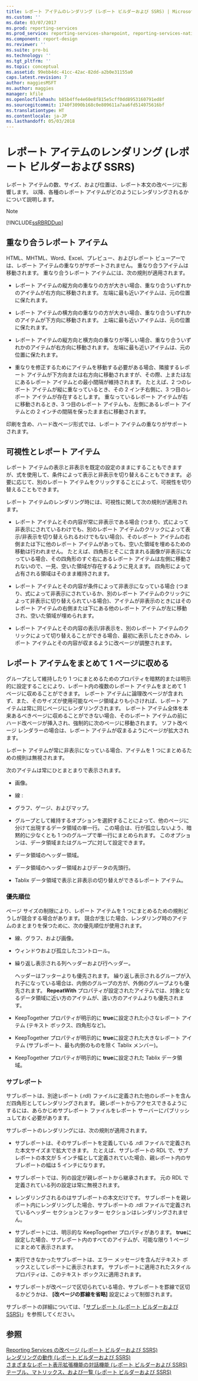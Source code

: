 ```yaml
---
title: レポート アイテムのレンダリング (レポート ビルダーおよび SSRS) | Microsoft Docs
ms.custom: ''
ms.date: 03/07/2017
ms.prod: reporting-services
ms.prod_service: reporting-services-sharepoint, reporting-services-native
ms.component: report-design
ms.reviewer: ''
ms.suite: pro-bi
ms.technology: ''
ms.tgt_pltfrm: ''
ms.topic: conceptual
ms.assetid: 99ebb4dc-41cc-42ac-82dd-a2b0e31155a0
caps.latest.revision: 7
author: maggiesMSFT
ms.author: maggies
manager: kfile
ms.openlocfilehash: b85b4ffe4e60e8f815e5cff0dd8953160791ed8f
ms.sourcegitcommit: 1740f3090b168c0e809611a7aa6fd514075616bf
ms.translationtype: HT
ms.contentlocale: ja-JP
ms.lasthandoff: 05/03/2018
---
```

# <a name="rendering-report-items-report-builder-and-ssrs"></a>レポート アイテムのレンダリング (レポート ビルダーおよび SSRS)
  レポート アイテムの数、サイズ、および位置は、レポート本文の改ページに影響します。 以降、各種のレポート アイテムがどのようにレンダリングされるかについて説明します。  
  
> [!NOTE]  
>  [!INCLUDE[ssRBRDDup](../../includes/ssrbrddup-md.md)]  
  
## <a name="overlapping-report-items"></a>重なり合うレポート アイテム  
 HTML、MHTML、Word、Excel、プレビュー、およびレポート ビューアーでは、レポート アイテムの重なりがサポートされません。 重なり合うアイテムは移動されます。 重なり合うレポート アイテムには、次の規則が適用されます。  
  
-   レポート アイテムの縦方向の重なりの方が大きい場合、重なり合ういずれかのアイテムが右方向に移動されます。 左端に最も近いアイテムは、元の位置に保たれます。  
  
-   レポート アイテムの横方向の重なりの方が大きい場合、重なり合ういずれかのアイテムが下方向に移動されます。 上端に最も近いアイテムは、元の位置に保たれます。  
  
-   レポート アイテムの縦方向と横方向の重なりが等しい場合、重なり合ういずれかのアイテムが右方向に移動されます。 左端に最も近いアイテムは、元の位置に保たれます。  
  
-   重なりを修正するためにアイテムを移動する必要がある場合、隣接するレポート アイテムが下方向または右方向に移動されますが、その際、上または左にあるレポート アイテムとの最小間隔が維持されます。 たとえば、2 つのレポート アイテムが縦に重なっているとき、その 2 インチ右側に、3 つ目のレポート アイテムが存在するとします。 重なっているレポート アイテムが右に移動されるとき、3 つ目のレポート アイテムも、左側にあるレポート アイテムとの 2 インチの間隔を保ったまま右に移動されます。  
  
 印刷を含め、ハード改ページ形式では、レポート アイテムの重なりがサポートされます。  
  
## <a name="visibility-and-report-items"></a>可視性とレポート アイテム  
 レポート アイテムの表示と非表示を既定の設定のままにすることもできますが、式を使用して、条件によって表示と非表示を切り替えることもできます。 必要に応じて、別のレポート アイテムをクリックすることによって、可視性を切り替えることもできます。  
  
 レポート アイテムのレンダリング時には、可視性に関して次の規則が適用されます。  
  
-   レポート アイテムとその内容が常に非表示である場合 (つまり、式によって非表示にされているわけでも、別のレポート アイテムのクリックによって表示/非表示を切り替えられるわけでもない場合)、そのレポート アイテムの右側または下に他のレポート アイテムがあっても、空いた領域を埋めるための移動は行われません。 たとえば、四角形とそこに含まれる画像が非表示になっている場合、その四角形のすぐ右にあるレポート アイテムは左側に移動されないので、一見、空いた領域が存在するように見えます。 四角形によって占有される領域はそのまま維持されます。  
  
-   レポート アイテムとその内容が条件によって非表示になっている場合 (つまり、式によって非表示にされているか、別のレポート アイテムのクリックによって非表示に切り替えられている場合)、アイテムが非表示のときにはそのレポート アイテムの右側または下にある他のレポート アイテムが左に移動され、空いた領域が埋められます。  
  
-   レポート アイテムとその内容の表示/非表示を、別のレポート アイテムのクリックによって切り替えることができる場合、最初に表示したときのみ、レポート アイテムとその内容が収まるように改ページが調整されます。  
  
## <a name="keeping-report-items-together-on-a-single-page"></a>レポート アイテムをまとめて 1 ページに収める  
 グループとして維持したり 1 つにまとめるためのプロパティを暗黙的または明示的に設定することにより、レポート内の複数のレポート アイテムをまとめて 1 ページに収めることができます。 レポート アイテムに論理改ページが含まれず、また、そのサイズが使用可能なページ領域よりも小さければ、レポート アイテムは常に同じページにレンダリングされます。 レポート アイテム全体を本来あるべきページに収めることができない場合、そのレポート アイテムの前にハード改ページが挿入され、強制的に次のページに移動されます。 ソフト改ページ レンダラーの場合は、レポート アイテムが収まるようにページが拡大されます。  
  
 レポート アイテムが常に非表示になっている場合、アイテムを 1 つにまとめるための規則は無視されます。  
  
 次のアイテムは常にひとまとまりで表示されます。  
  
-   画像。  
  
-   線 :  
  
-   グラフ、ゲージ、およびマップ。  
  
-   グループとして維持するオプションを選択することによって、他のページに分けて出現するデータ領域の単一行。 この場合は、行が孤立しないよう、暗黙的に少なくとも 1 つのグループで単一行にまとめられます。 このオプションは、データ領域またはグループに対して設定できます。  
  
-   データ領域のヘッダー領域。  
  
-   データ領域のヘッダー領域およびデータの先頭行。  
  
-   Tablix データ領域で表示と非表示の切り替えができるレポート アイテム。  
  
### <a name="priority-order"></a>優先順位  
 ページ サイズの制限により、レポート アイテムを 1 つにまとめるための規則どうしが競合する場合があります。 競合が生じた場合、レンダリング時のアイテムのまとまりを保つために、次の優先順位が使用されます。  
  
-   線、グラフ、および画像。  
  
-   ウィンドウおよび孤立したコントロール。  
  
-   繰り返し表示される列ヘッダーおよび行ヘッダー。  
  
     ヘッダーはフッターよりも優先されます。 繰り返し表示されるグループが入れ子になっている場合は、内側のグループの方が、外側のグループよりも優先されます。 **RepeatWith** プロパティが設定されたアイテムでは、対象となるデータ領域に近い方のアイテムが、遠い方のアイテムよりも優先されます。  
  
-   KeepTogether プロパティが明示的に **true**に設定された小さなレポート アイテム (テキスト ボックス、四角形など)。  
  
-   KeepTogether プロパティが明示的に **true**に設定された大きなレポート アイテム (サブレポート、最も内側のものを除く Tablix メンバー)。  
  
-   KeepTogether プロパティが明示的に **true**に設定された Tablix データ領域。  
  
### <a name="subreports"></a>サブレポート  
 サブレポートは、別途レポート (.rdl) ファイルに定義された他のレポートを含んだ四角形としてレンダリングされます。 親レポートからアクセスできるようにするには、あらかじめサブレポート ファイルをレポート サーバーにパブリッシュしておく必要があります。  
  
 サブレポートのレンダリングには、次の規則が適用されます。  
  
-   サブレポートは、そのサブレポートを定義している .rdl ファイルで定義された本文サイズまで拡大できます。 たとえば、サブレポートの RDL で、サブレポートの本文が 5 インチ幅として定義されていた場合、親レポート内のサブレポートの幅は 5 インチになります。  
  
-   サブレポートでは、列の設定が親レポートから継承されます。 元の RDL で定義されている列の設定は常に無視されます。  
  
-   レンダリングされるのはサブレポートの本文だけです。 サブレポートを親レポート内にレンダリングした場合、サブレポートの .rdl ファイルで定義されているヘッダー セクションとフッター セクションはレンダリングされません。  
  
-   サブレポートには、明示的な KeepTogether プロパティがあります。 **true**に設定した場合、サブレポート内のすべてのアイテムが、可能な限り 1 ページにまとめて表示されます。  
  
-   実行できなかったサブレポートは、エラー メッセージを含んだテキスト ボックスとしてレポートに表示されます。 サブレポートに適用されたスタイル プロパティは、このテキスト ボックスに適用されます。  
  
-   サブレポートが改ページで区切られている場合、サブレポートを罫線で区切るかどうかは、 **[改ページの罫線を省略]** 設定によって制御されます。  
  
 サブレポートの詳細については、「[サブレポート &#40;レポート ビルダーおよび SSRS&#41;](../../reporting-services/report-design/subreports-report-builder-and-ssrs.md)」を参照してください。  
  
## <a name="see-also"></a>参照  
 [Reporting Services の改ページ &#40;レポート ビルダーおよび SSRS&#41;](../../reporting-services/report-design/pagination-in-reporting-services-report-builder-and-ssrs.md)   
 [レンダリングの動作 &#40;レポート ビルダーおよび SSRS&#41;](../../reporting-services/report-design/rendering-behaviors-report-builder-and-ssrs.md)   
 [さまざまなレポート表示拡張機能の対話機能 &#40;レポート ビルダーおよび SSRS&#41;](../../reporting-services/report-builder/interactive-functionality-different-report-rendering-extensions.md)   
 [テーブル、マトリックス、および一覧 &#40;レポート ビルダーおよび SSRS&#41;](../../reporting-services/report-design/tables-matrices-and-lists-report-builder-and-ssrs.md)  
  
  
